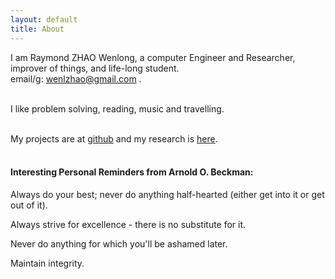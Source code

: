 ```yaml
---
layout: default
title: About
---
```

I am Raymond ZHAO Wenlong, a computer Engineer and Researcher, improver of things, and life-long student.   
email/g: wenlzhao@gmail.com .   
<br>

I like problem solving, reading, music and travelling.  
<br>
  
My projects are at [github](https://github.com/muyun) and my research is [here](http://muyun.github.io/research/).  
<br>

#### Interesting Personal Reminders from Arnold O. Beckman:  
 Always do your best; never do anything half-hearted (either get into it or get out of it).

 Always strive for excellence - there is no substitute for it. 

 Never do anything for which you'll be ashamed later.  

 Maintain integrity.

